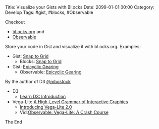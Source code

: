 Title: Visualize your Gists with Bl.ocks
Date: 2099-01-01 00:00
Category: Develop
Tags: #gist, #blocks, #Observable

Checkout 
* [bl.ocks.org](https://bl.ocks.org/-/about) and
* [Observable](https://observablehq.com/explore)

Store your code in Gist and visualize it with bl.ocks.org.
Examples:
* Gist: [Snap to Grid](https://gist.github.com/danasilver/cc5f33a5ba9f90be77d96897768802ca)
    * Blocks: [Snap to Grid](https://bl.ocks.org/danasilver/cc5f33a5ba9f90be77d96897768802ca)
* Gist: [Epicyclic Gearing](https://gist.github.com/mbostock/1353700)
    * Observable: [Epicyclic Gearing](https://observablehq.com/@mbostock/epicyclic-gearing)

By the author of D3 [@mbostock](https://twitter.com/mbostock)

* D3
    * [Learn D3: Introduction](https://observablehq.com/@d3/learn-d3)
* Vega-Lite [A High-Level Grammar of Interactive Graphics](https://vega.github.io/vega-lite/)
    * [Introducing Vega-Lite 2.0](https://medium.com/@uwdata/introducing-vega-lite-2-0-de6661c12d58)
    * Vid:[Observable: Vega-Lite: A Crash Course](https://www.youtube.com/watch?v=ZV_Yjcs5WtM)

The End
